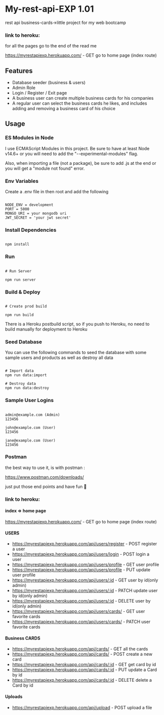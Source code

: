 # My-rest-api-EXP 1.01
 rest api business-cards->little project for my web bootcamp
 
### link to heroku: 
for all the pages go to the end of the read
me

https://myrestapiexp.herokuapp.com/ - GET go to home page (index route)



## Features
* Database seeder (business & users)
* Admin Role
* Login / Register / Exit page
* A business user can create multiple business cards for his companies
* A regular user can select the business cards he likes, and includes adding and removing a business card of his choice

## Usage

### ES Modules in Node

I use ECMAScript Modules in this project. Be sure to have at least Node v14.6+ or you will need to add the "--experimental-modules" flag.

Also, when importing a file (not a package), be sure to add .js at the end or you will get a "module not found" error.

### Env Variables

Create a .env file in then root and add the following

```

NODE_ENV = development
PORT = 5000
MONGO_URI = your mongodb uri
JWT_SECRET = 'your jwt secret'

```
### Install Dependencies

```

npm install

```
### Run
```

# Run Server

npm run server

```
### Build & Deploy

```

# Create prod build

npm run build

```

There is a Heroku postbuild script, so if you push to Heroku, no need to build manually for deployment to Heroku

### Seed Database

You can use the following commands to seed the database with some sample users and products as well as destroy all data


```

# Import data
npm run data:import

# Destroy data
npm run data:destroy

```

### Sample User Logins


```

admin@example.com (Admin)
123456

john@example.com (User)
123456

jane@example.com (User)
123456

```

### Postman
the best way to use it, is with postman :

https://www.postman.com/downloads/

just put those end points and have fun 🙂

### link to heroku: 

#### index => home page

https://myrestapiexp.herokuapp.com/ - GET go to home page (index route)

#### USERS


* https://myrestapiexp.herokuapp.com/api/users/register - POST register a user
* https://myrestapiexp.herokuapp.com/api/users/login - POST login a user
* https://myrestapiexp.herokuapp.com/api/users/profile - GET  user profile
* https://myrestapiexp.herokuapp.com/api/users/profile - PUT  update user profile
* https://myrestapiexp.herokuapp.com/api/users/:id -  GET  user  by id(only admin)
* https://myrestapiexp.herokuapp.com/api/users/:id - PATCH  update user by id(only admin)
* https://myrestapiexp.herokuapp.com/api/users/:id -  DELETE  user by id(only admin)
* https://myrestapiexp.herokuapp.com/api/users/cards/ - GET user favorite cards
* https://myrestapiexp.herokuapp.com/api/users/cards/ - PATCH user favorite cards

#### Business CARDS

* https://myrestapiexp.herokuapp.com/api/cards/ - GET all the cards
* https://myrestapiexp.herokuapp.com/api/cards/ - POST create a new card
* https://myrestapiexp.herokuapp.com/api/cards/:id - GET get card by id
* https://myrestapiexp.herokuapp.com/api/cards/:id - PUT update a Card by id
* https://myrestapiexp.herokuapp.com/api/cards/:id - DELETE delete a Card by id

#### Uploads

* https://myrestapiexp.herokuapp.com/api/upload - POST upload a file 
